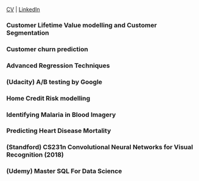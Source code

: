 [CV](www.google.co.uk) | [LinkedIn](www.google.co.uk)

### Customer Lifetime Value modelling and Customer Segmentation

### Customer churn prediction

### Advanced Regression Techniques

### (Udacity) A/B testing by Google

### Home Credit Risk modelling

### Identifying Malaria in Blood Imagery

### Predicting Heart Disease Mortality

### (Standford) CS231n Convolutional Neural Networks for Visual Recognition (2018)

### (Udemy) Master SQL For Data Science 
